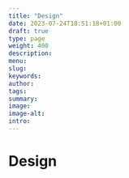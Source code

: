 ```yaml
---
title: "Design"
date: 2023-07-24T18:51:18+01:00
draft: true
type: page
weight: 400
description: 
menu:
slug:
keywords:
author: 
tags: 
summary:
image:
image-alt:
intro:
---
```

# Design
